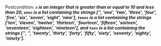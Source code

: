 Postcondition: ***`s` is an integer that is greater than or equal to 10 and less than 20, `ones` is a list containing the strings ['', 'one', 'two', 'three', 'four', 'five', 'six', 'seven', 'eight', 'nine'], `teens` is a list containing the strings ['ten', 'eleven', 'twelve', 'thirteen', 'fourteen', 'fifteen', 'sixteen', 'seventeen', 'eighteen', 'nineteen'], and `tens` is a list containing the strings ['', '', 'twenty', 'thirty', 'forty', 'fifty', 'sixty', 'seventy', 'eighty', 'ninety'].***